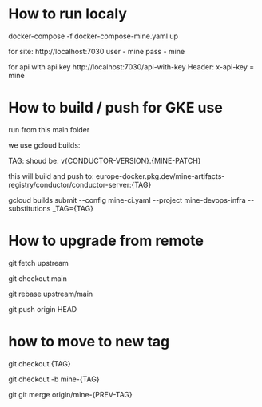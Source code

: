 
# How to run localy 

docker-compose -f docker-compose-mine.yaml up

for site:
http://localhost:7030
user - mine
pass - mine

for api with api key
http://localhost:7030/api-with-key
Header: x-api-key = mine

# How to build / push for GKE use
run from this main folder

we use gcloud builds:

TAG: shoud be: v{CONDUCTOR-VERSION}.{MINE-PATCH}

this will build and push to: europe-docker.pkg.dev/mine-artifacts-registry/conductor/conductor-server:{TAG}

gcloud builds submit --config mine-ci.yaml --project mine-devops-infra --substitutions _TAG={TAG}

# How to upgrade from remote

git fetch upstream

git checkout main

git rebase upstream/main

git push origin HEAD

# how to move to new tag

git checkout {TAG}

git checkout -b mine-{TAG}

git git merge origin/mine-{PREV-TAG}
